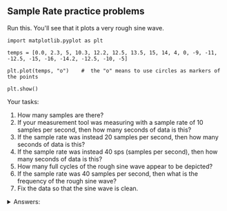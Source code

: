## Sample Rate practice problems

Run this. You'll see that it plots a very rough sine wave.

```python3
import matplotlib.pyplot as plt

temps = [0.0, 2.3, 5, 10.3, 12.2, 12.5, 13.5, 15, 14, 4, 0, -9, -11, -12.5, -15, -16, -14.2, -12.5, -10, -5]

plt.plot(temps, "o")    #  the "o" means to use circles as markers of the points

plt.show()
```

Your tasks:

1. How many samples are there?
2. If your measurement tool was measuring with a sample rate of 10 samples per second, then how many seconds of data is this?
3. If the sample rate was instead 20 samples per second, then how many seconds of data is this?
4. If the sample rate was instead 40 sps (samples per second), then how many seconds of data is this?
5. How many full cycles of the rough sine wave appear to be depicted?
6. If the sample rate was 40 samples per second, then what is the frequency of the rough sine wave?
7. Fix the data so that the sine wave is clean.

<details><summary>Answers:</summary>
  
1. 20 samples
2. 2 seconds
3. 1 second
4. 0.5 seconds
5. 1 cycle
6. 2 cycles per second, or, equivalently, 2 Hz. If the sample rate = 40 sps, then the data given is half a second. Our given wave completes one full cycle in this time, and would therefore complete two cycles in a full second.
7. There's more than one possible answer. If you're in class, ask an instructor or another student.  
   One of many valid answers would be this:  
   `[0.0, 4.64, 8.82, 12.14, 14.27, 15.0, 14.27, 12.14, 8.82, 4.64, 0.0, -4.64, -8.82, -12.14, -14.27, -15.0, -14.27, -12.14, -8.82, -4.64]`  
   &nbsp;  
   For those who are curious, that list was generated using this code:
   ```python3
   dat = 15*np.sin(np.linspace(0, 2 * np.pi, 20, endpoint=False))

    def roundtwo(x):
        return round(x, 2)
    
    datRounded = list(map(roundtwo, dat))
    print(datRounded)
   ```
  
</details>
